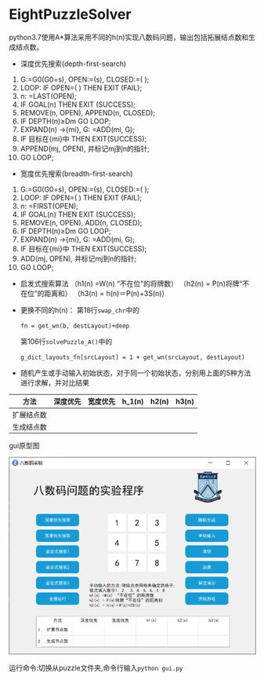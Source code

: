 # EightPuzzleSolver
 python3.7使用A*算法采用不同的h(n)实现八数码问题，输出包括拓展结点数和生成结点数。
- 深度优先搜索(depth-first-search)
1.  G:=G0(G0=s), OPEN:=(s), CLOSED:=( ); 
2.  LOOP:    IF OPEN=( ) THEN EXIT (FAIL); 
3.  n:   =LAST(OPEN); 
4.  IF GOAL(n) THEN EXIT (SUCCESS); 
5.  REMOVE(n, OPEN), APPEND(n, CLOSED); 
6.  IF DEPTH(n)≥Dm GO LOOP; 
7.  EXPAND(n) →{mi}, G:   =ADD(mi, G); 
8.  IF 目标在{mi}中 THEN EXIT(SUCCESS); 
9.  APPEND(mj, OPEN), 并标记mj到n的指针; 
10. GO LOOP; 

- 宽度优先搜索(breadth-first-search)
1.  G:=G0(G0=s), OPEN:=(s), CLOSED:=( ); 
2.  LOOP:    IF OPEN=( ) THEN EXIT (FAIL); 
3.  n:   =FIRST(OPEN); 
4.  IF GOAL(n) THEN EXIT (SUCCESS); 
5.  REMOVE(n, OPEN), ADD(n, CLOSED); 
6.  IF DEPTH(n)≥Dm GO LOOP; 
7.  EXPAND(n) →{mi}, G:   =ADD(mi, G); 
8.  IF 目标在{mi}中 THEN EXIT(SUCCESS); 
9.  ADD(mj, OPEN), 并标记mj到n的指针; 
10.  GO LOOP; 

+ 启发式搜索算法
  （h1(n) =W(n) “不在位”的将牌数）
  （h2(n) = P(n)将牌“不在位”的距离和）
  （h3(n) = h(n)＝P(n)+3S(n)） 

+ 更换不同的h(n)：
  第18行`swap_chr`中的
  
    ```
    fn = get_wn(b, destLayout)+deep
    ```
  第106行`solvePuzzle_A()`中的
    ```
    g_dict_layouts_fn[srcLayout] = 1 + get_wn(srcLayout, destLayout)
    ```
- 随机产生或手动输入初始状态，对于同一个初始状态，分别用上面的5种方法进行求解，并对比结果

| 方法      | 深度优先 | 宽度优先 | h_1(n) | h2(n) | h3(n) |
| -------------- | ------------ | ------------ | ------ | ----------------- | ----------------- |
| 扩展结点数 |              |              |        |                   |                   |
| 生成结点数 |              |              |        |                   |                   |

gui原型图

![image-20200509234305486](README/image-20200509234305486.png)

运行命令:切换从puzzle文件夹,命令行输入`python gui.py`